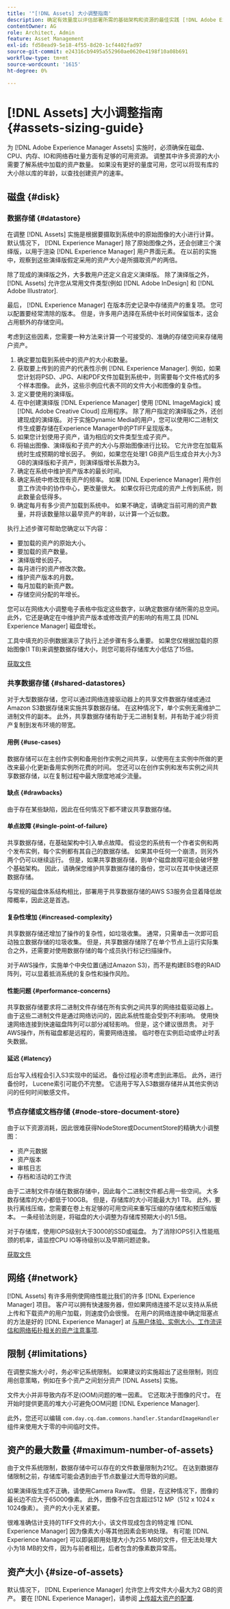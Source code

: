 ```yaml
---
title: '"[!DNL Assets] 大小调整指南'
description: 确定有效量度以评估部署所需的基础架构和资源的最佳实践 [!DNL Adobe Experience Manager Assets].
contentOwner: AG
role: Architect, Admin
feature: Asset Management
exl-id: fd58ead9-5e18-4f55-8d20-1cf4402fad97
source-git-commit: e24316cb9495a552960ae0620e4198f10a08b691
workflow-type: tm+mt
source-wordcount: '1615'
ht-degree: 0%

---
```


# [!DNL Assets] 大小调整指南 {#assets-sizing-guide}

为 [!DNL Adobe Experience Manager Assets] 实施时，必须确保在磁盘、CPU、内存、IO和网络吞吐量方面有足够的可用资源。 调整其中许多资源的大小需要了解系统中加载的资产数量。 如果没有更好的量度可用，您可以将现有库的大小除以库的年龄，以查找创建资产的速率。

## 磁盘 {#disk}

### 数据存储 {#datastore}

在调整 [!DNL Assets] 实施是根据要摄取到系统中的原始图像的大小进行计算。 默认情况下， [!DNL Experience Manager] 除了原始图像之外，还会创建三个演绎版，以用于渲染 [!DNL Experience Manager] 用户界面元素。 在以前的实施中，观察到这些演绎版假定采用的资产大小是所摄取资产的两倍。

除了现成的演绎版之外，大多数用户还定义自定义演绎版。 除了演绎版之外， [!DNL Assets] 允许您从常用文件类型(例如 [!DNL Adobe InDesign] 和 [!DNL Adobe Illustrator].

最后， [!DNL Experience Manager] 在版本历史记录中存储资产的重复项。 您可以配置要经常清除的版本。 但是，许多用户选择在系统中长时间保留版本，这会占用额外的存储空间。

考虑到这些因素，您需要一种方法来计算一个可接受的、准确的存储空间来存储用户资产。

1. 确定要加载到系统中的资产的大小和数量。
1. 获取要上传到的资产的代表性示例 [!DNL Experience Manager]. 例如，如果您计划将PSD、JPG、AI和PDF文件加载到系统中，则需要每个文件格式的多个样本图像。 此外，这些示例应代表不同的文件大小和图像的复杂性。
1. 定义要使用的演绎版。
1. 在中创建演绎版 [!DNL Experience Manager] 使用 [!DNL ImageMagick] 或 [!DNL Adobe Creative Cloud] 应用程序。 除了用户指定的演绎版之外，还创建现成的演绎版。 对于实施Dynamic Media的用户，您可以使用IC二进制文件生成要存储在Experience Manager中的PTIFF呈现版本。
1. 如果您计划使用子资产，请为相应的文件类型生成子资产。
1. 将输出图像、演绎版和子资产的大小与原始图像进行比较。 它允许您在加载系统时生成预期的增长因子。 例如，如果您在处理1 GB资产后生成合并大小为3 GB的演绎版和子资产，则演绎版增长系数为3。
1. 确定在系统中维护资产版本的最长时间。
1. 确定系统中修改现有资产的频率。 如果 [!DNL Experience Manager] 用作创意工作流中的协作中心，更改量很大。 如果仅将已完成的资产上传到系统，则此数量会低得多。
1. 确定每月有多少资产加载到系统中。 如果不确定，请确定当前可用的资产数量，并将该数量除以最早资产的年龄，以计算一个近似数。

执行上述步骤可帮助您确定以下内容：

* 要加载的资产的原始大小。
* 要加载的资产数量。
* 演绎版增长因子。
* 每月进行的资产修改次数。
* 维护资产版本的月数。
* 每月加载的新资产数。
* 存储空间分配的年增长。

您可以在网络大小调整电子表格中指定这些数字，以确定数据存储所需的总空间。 此外，它还是确定在中维护资产版本或修改资产的影响的有用工具 [!DNL Experience Manager] 磁盘增长。

工具中填充的示例数据演示了执行上述步骤有多么重要。 如果您仅根据加载的原始图像(1 TB)来调整数据存储大小，则您可能将存储库大小低估了15倍。

[获取文件](assets/disk_sizing_tool.xlsx)

### 共享数据存储 {#shared-datastores}

对于大型数据存储，您可以通过网络连接驱动器上的共享文件数据存储或通过Amazon S3数据存储来实施共享数据存储。 在这种情况下，单个实例无需维护二进制文件的副本。 此外，共享数据存储有助于无二进制复制，并有助于减少将资产复制到发布环境的带宽。

#### 用例 {#use-cases}

数据存储可以在主创作实例和备用创作实例之间共享，以使用在主实例中所做的更改来最小化更新备用实例所花费的时间。 您还可以在创作实例和发布实例之间共享数据存储，以在复制过程中最大限度地减少流量。

#### 缺点 {#drawbacks}

由于存在某些缺陷，因此在任何情况下都不建议共享数据存储。

#### 单点故障 {#single-point-of-failure}

共享数据存储，在基础架构中引入单点故障。 假设您的系统有一个作者实例和两个发布实例，每个实例都有其自己的数据存储。 如果其中任何一个崩溃，则另外两个仍可以继续运行。 但是，如果共享数据存储，则单个磁盘故障可能会破坏整个基础架构。 因此，请确保您维护共享数据存储的备份，您可以在其中快速还原数据存储。

与常规的磁盘体系结构相比，部署用于共享数据存储的AWS S3服务会显着降低故障概率，因此这是首选。

#### 复杂性增加 {#increased-complexity}

共享数据存储还增加了操作的复杂性，如垃圾收集。 通常，只需单击一次即可启动独立数据存储的垃圾收集。 但是，共享数据存储除了在单个节点上运行实际集合之外，还需要对使用数据存储的每个成员执行标记扫描操作。

对于AWS操作，实施单个中央位置(通过Amazon S3)，而不是构建EBS卷的RAID阵列，可以显着抵消系统的复杂性和操作风险。

#### 性能问题 {#performance-concerns}

共享数据存储要求将二进制文件存储在所有实例之间共享的网络挂载驱动器上。 由于这些二进制文件是通过网络访问的，因此系统性能会受到不利影响。 使用快速网络连接到快速磁盘阵列可以部分减轻影响。 但是，这个建议很昂贵。 对于AWS操作，所有磁盘都是远程的，需要网络连接。 临时卷在实例启动或停止时丢失数据。

#### 延迟 {#latency}

后台写入线程会引入S3实现中的延迟。 备份过程必须考虑到此滞后。 此外，进行备份时， Lucene索引可能仍不完整。 它适用于写入S3数据存储并从其他实例访问的任何时间敏感文件。

### 节点存储或文档存储 {#node-store-document-store}

由于以下资源消耗，因此很难获得NodeStore或DocumentStore的精确大小调整图：

* 资产元数据
* 资产版本
* 审核日志
* 存档和活动的工作流

由于二进制文件存储在数据存储中，因此每个二进制文件都占用一些空间。 大多数存储库的大小都低于100GB。 但是，存储库的大小可能最大为1 TB。 此外，要执行离线压缩，您需要在卷上有足够的可用空间来重写压缩的存储库和预压缩版本。 一条经验法则是，将磁盘的大小调整为存储库预期大小的1.5倍。

对于存储库，使用IOPS级别大于3000的SSD或磁盘。 为了消除IOPS引入性能瓶颈的机率，请监控CPU IO等待级别以及早期问题迹象。

[获取文件](assets/aem_environment_sizingtool.xlsx)

## 网络 {#network}

[!DNL Assets] 有许多用例使网络性能比我们的许多 [!DNL Experience Manager] 项目。 客户可以拥有快速服务器，但如果网络连接不足以支持从系统上传和下载资产的用户加载，则速度仍会很慢。 在用户的网络连接中确定阻塞点的方法是好的 [!DNL Experience Manager] at [与用户体验、实例大小、工作流评估和网络拓扑相关的资产注意事项](/help/assets/assets-network-considerations.md).

## 限制 {#limitations}

在调整实施大小时，务必牢记系统限制。 如果建议的实施超出了这些限制，则应用创意策略，例如在多个资产之间划分资产 [!DNL Assets] 实施。

文件大小并非导致内存不足(OOM)问题的唯一因素。 它还取决于图像的尺寸。 在开始时提供更高的堆大小可避免OOM问题 [!DNL Experience Manager].

此外，您还可以编辑 `com.day.cq.dam.commons.handler.StandardImageHandler` 组件来使用大于零的中间临时文件。

## 资产的最大数量 {#maximum-number-of-assets}

由于文件系统限制，数据存储中可以存在的文件数量限制为21亿。 在达到数据存储限制之前，存储库可能会遇到由于节点数量过大而导致的问题。

如果演绎版生成不正确，请使用Camera Raw库。 但是，在这种情况下，图像的最长边不应大于65000像素。 此外，图像不应包含超过512 MP（512 x 1024 x 1024像素）。 资产的大小无关紧要。

很难准确估计支持的TIFF文件的大小，该文件现成包含的特定堆 [!DNL Experience Manager] 因为像素大小等其他因素会影响处理。 有可能 [!DNL Experience Manager] 可以即装即用处理大小为255 MB的文件，但无法处理大小为18 MB的文件，因为与前者相比，后者包含的像素数异常高。

## 资产大小 {#size-of-assets}

默认情况下， [!DNL Experience Manager] 允许您上传文件大小最大为2 GB的资产。 要在 [!DNL Experience Manager]，请参阅 [上传超大资产的配置](managing-video-assets.md#configuration-to-upload-assets-that-are-larger-than-gb).
